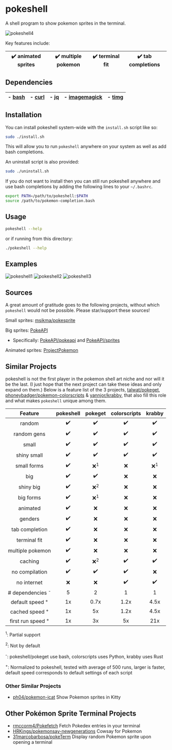 # pokeshell
A shell program to show pokemon sprites in the terminal.

![pokeshell4](https://user-images.githubusercontent.com/17132214/157562228-6ee73b46-9287-45de-823b-e7c43001b00e.gif)

Key features include:

| ✔️ animated sprites | ✔️ multiple pokemon | ✔️ terminal fit | ✔️ tab completions |
|:-:|:-:|:-:|:-:|

## Dependencies

| - [bash](https://www.gnu.org/software/bash/) | - [curl](https://curl.se/) | - [jq](https://stedolan.github.io/jq/) | - [imagemagick](https://imagemagick.org/) | - [timg](https://github.com/hzeller/timg) |
|:-:|:-:|:-:|:-:|:-:|

## Installation

You can install pokeshell system-wide with the `install.sh` script like so:
```bash
sudo ./install.sh
```

This will allow you to run `pokeshell` anywhere on your system as well as add
bash completions.

An uninstall script is also provided:
```bash
sudo ./uninstall.sh
```

If you do not want to install then you can still run pokeshell anywhere and
use bash completions by adding the following lines to your `~/.bashrc`.

```bash
export PATH=/path/to/pokeshell:$PATH
source /path/to/pokemon-completion.bash
```

## Usage

```bash
pokeshell --help
```

or if running from this directory:
```bash
./pokeshell --help
```

## Examples
![pokeshell1](https://user-images.githubusercontent.com/17132214/157558398-580213fa-3f46-4332-a24e-71bab1c4d033.png)
![pokeshell2](https://user-images.githubusercontent.com/17132214/157558403-8b83eb3d-4e54-44af-b05e-e3cb9a0d1ab3.png)
![pokeshell3](https://user-images.githubusercontent.com/17132214/157558404-ca22357f-7d21-41b4-9cad-282c863205f5.png)

## Sources
A great amount of gratitude goes to the following projects, without which
`pokeshell` would not be possible. Please star/support these sources!

Small sprites: [msikma/pokesprite](https://github.com/msikma/pokesprite)

Big sprites: [PokeAPI](https://pokeapi.co/)
- Specifically: [PokeAPI/pokeapi](https://github.com/PokeAPI/pokeapi) and [PokeAPI/sprites](https://github.com/PokeAPI/sprites)

Animated sprites: [ProjectPokemon](https://projectpokemon.org/home/docs/spriteindex_148)

## Similar Projects
pokeshell is not the first player in the pokemon shell art niche and nor will it
be the last. (I just hope that the next project can take these ideas and only
expand on them.) Below is a feature list of the 3 projects,
[talwat/pokeget](https://github.com/talwat/pokeget),
[phoneybadger/pokemon-colorscripts](https://gitlab.com/phoneybadger/pokemon-colorscripts) &
[yannjor/krabby](https://github.com/yannjor/krabby),
that also fill this role and what makes `pokeshell` unique among them.

| **Feature**      | **pokeshell** | **pokeget** | **colorscripts** | **krabby** |
|:----------------:|:-------------:|:-----------:|:----------------:|:----------:|
| random           | ✔️            | ✔️          | ✔️                | ✔️         |
| random gens      | ✔️            | ✔️          | ✔️                | ✔️         |
| small            | ✔️            | ✔️          | ✔️                | ✔️         |
| shiny small      | ✔️            | ✔️          | ✔️                | ✔️         |
| small forms      | ✔️            | ❌<sup>1</sup>| ❌              | ❌<sup>1</sup> |
| big              | ✔️            | ✔️          | ❌                | ❌         |
| shiny big        | ✔️            | ❌<sup>2</sup>| ❌              | ❌         |
| big forms        | ✔️            | ❌<sup>1</sup>| ❌              | ❌         |
| animated         | ✔️            | ❌          | ❌                | ❌         |
| genders          | ✔️            | ❌          | ❌                | ❌         |
| tab completion   | ✔️            | ❌          | ❌                | ❌         |
| terminal fit      | ✔️            | ❌          | ❌                | ❌         |
| multiple pokemon | ✔️            | ❌          | ❌                | ❌         |
| caching          | ✔️            | ❌<sup>2</sup>| ✔️              | ✔️         |
| no compilation   | ✔️            | ✔️          | ✔️                | ❌         |
| no internet      | ❌            | ❌          | ✔️                | ✔️         |
| # dependencies <sup>-</sup>   | 5  | 2          | 1                 | 1          |
| default speed <sup>+</sup>  | 1x | 0.7x       | 1.2x              | 4.5x       |
| cached speed <sup>+</sup>   | 1x | 5x         | 1.2x              | 4.5x       |
| first run speed <sup>+</sup> | 1x | 3x         | 5x                | 21x        |

<sup>1</sup>: Partial support

<sup>2</sup>: Not by default

<sup>-</sup>: pokeshell/pokeget use bash, colorscripts uses Python, krabby uses Rust

<sup>+</sup>: Normalized to pokeshell, tested with average of 500 runs, larger
is faster, default speed corresponds to default settings of each script

### Other Similar Projects
- [ph04/pokemon-icat](https://github.com/ph04/pokemon-icat)
    Show Pokemon sprites in Kitty

## Other Pokémon Sprite Terminal Projects
- [rmccorm4/Pokefetch](https://github.com/rmccorm4/pokefetch)
    Fetch Pokedex entries in your terminal
- [HRKings/pokemonsay-newgenerations](https://github.com/HRKings/pokemonsay-newgenerations)
    Cowsay for Pokemon
- [31marcobarbosa/pokeTerm](https://github.com/31marcobarbosa/pokeTerm)
    Display random Pokemon sprite upon opening a terminal

